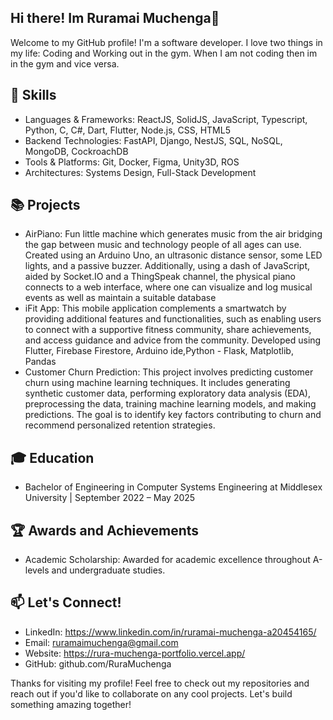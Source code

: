 ## Hi there! Im Ruramai Muchenga👋

Welcome to my GitHub profile! I'm a software developer. I love two things in my life: Coding and Working out in the gym. When I am not coding then im in the gym and vice versa.

## 🔧 Skills
- Languages & Frameworks: ReactJS, SolidJS, JavaScript, Typescript, Python, C, C#, Dart, Flutter, Node.js, CSS, HTML5
- Backend Technologies: FastAPI, Django, NestJS, SQL, NoSQL, MongoDB, CockroachDB
- Tools & Platforms: Git, Docker, Figma, Unity3D, ROS
- Architectures: Systems Design, Full-Stack Development



## 📚 Projects
- AirPiano: Fun little machine which generates music from the air bridging the gap between music and technology people of all ages can use. Created using an Arduino Uno, an ultrasonic distance sensor, some LED lights, and a passive buzzer. Additionally, using a dash of JavaScript, aided by Socket.IO and a ThingSpeak channel, the physical piano connects to a web interface, where one can visualize and log musical events as well as maintain a suitable database
- iFit App: This mobile application complements a smartwatch by providing additional features and functionalities, such as enabling users to connect with a supportive fitness 
community, share achievements, and access guidance and advice from the community. Developed using Flutter, Firebase Firestore, Arduino ide,Python - Flask, Matplotlib, Pandas
- Customer Churn Prediction: This project involves predicting customer churn using machine learning techniques. It includes generating synthetic customer data, performing exploratory data analysis (EDA), preprocessing the data, training machine learning models, and making predictions. The goal is to identify key factors contributing to churn and recommend personalized retention strategies.


## 🎓 Education
- Bachelor of Engineering in Computer Systems Engineering at Middlesex University | September 2022 – May 2025



## 🏆 Awards and Achievements
- Academic Scholarship: Awarded for academic excellence throughout A-levels and undergraduate studies.



## 📫 Let's Connect!
- LinkedIn: https://www.linkedin.com/in/ruramai-muchenga-a20454165/
- Email: ruramaimuchenga@gmail.com
- Website: https://rura-muchenga-portfolio.vercel.app/
- GitHub: github.com/RuraMuchenga




Thanks for visiting my profile! Feel free to check out my repositories and reach out if you'd like to collaborate on any cool projects. Let's build something amazing together!


<!--
**RuraMuchenga/RuraMuchenga** is a ✨ _special_ ✨ repository because its `README.md` (this file) appears on your GitHub profile.

My mane is Ruramai Muchenga. I am a Final year student at Middlesex University Dubai. I am interrested in python and all things Data Science
- 🔭 I’m currently working on my portfolio website
- 🌱 I’m currently learning react and js
- 😄 Pronouns: she/her
- ⚡ Fun fact: i am a  gym personal trainer

Here are some ideas to get you started:

- 🔭 I’m currently working on ...
- 🌱 I’m currently learning ...
- 👯 I’m looking to collaborate on ...
- 🤔 I’m looking for help with ...
- 💬 Ask me about ...
- 📫 How to reach me: ...
- 😄 Pronouns: ...
- ⚡ Fun fact: ...
-->
